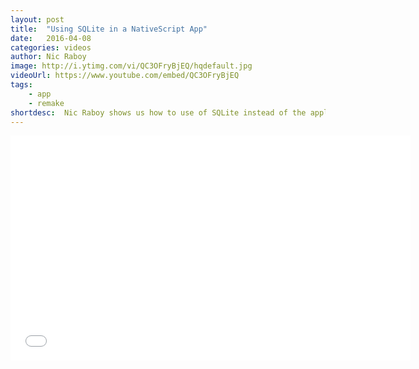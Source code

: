 ```yaml
---
layout: post
title:  "Using SQLite in a NativeScript App"
date:   2016-04-08
categories: videos
author: Nic Raboy
image: http://i.ytimg.com/vi/QC3OFryBjEQ/hqdefault.jpg
videoUrl: https://www.youtube.com/embed/QC3OFryBjEQ
tags: 
    - app
    - remake   
shortdesc: 	Nic Raboy shows us how to use of SQLite instead of the application settings module.
---
```

<iframe width="640" height="360" src="{{ videoUrl }}" frameborder="0" allowfullscreen></iframe>